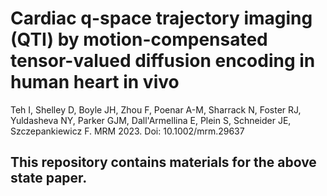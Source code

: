 # Cardiac q-space trajectory imaging (QTI) by motion-compensated tensor-valued diffusion encoding in human heart in vivo
Teh I, Shelley D, Boyle JH, Zhou F, Poenar A-M, Sharrack N, Foster RJ, Yuldasheva NY, Parker GJM, Dall'Armellina E, Plein S, Schneider JE, Szczepankiewicz F.
MRM 2023. Doi: 10.1002/mrm.29637

## This repository contains materials for the above state paper.
